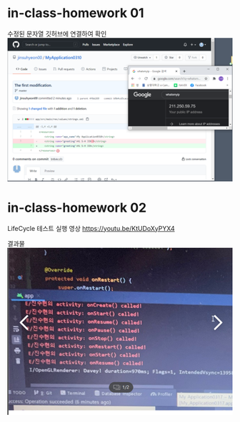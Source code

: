 # in-class-homework 01
수정된 문자열 깃허브에 연결하여 확인
<img src="https://github.com/jinsuhyeon00/images/blob/main/homework01.PNG?raw=true" alt="in-class homework 1 result" />

# in-class-homework 02
LifeCycle 테스트 실행 영상
https://youtu.be/KtUDoXyPYX4

결과물
<img src="https://github.com/jinsuhyeon00/images/blob/main/homework2.PNG?raw=true" alt="in-class homework 2 result" />
